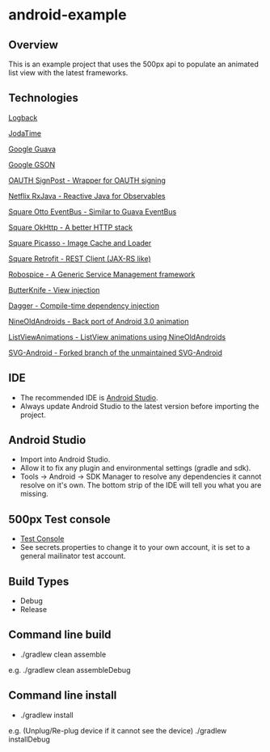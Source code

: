 android-example
===============

Overview
--------
This is an example project that uses the 500px api to populate an animated list view with the latest frameworks.

Technologies
------------

[Logback](http://tony19.github.io/logback-android/)

[JodaTime](http://www.joda.org/joda-time/)

[Google Guava](https://code.google.com/p/guava-libraries/)

[Google GSON](https://code.google.com/p/google-gson/)

[OAUTH SignPost - Wrapper for OAUTH signing](https://code.google.com/p/oauth-signpost/)

[Netflix RxJava - Reactive Java for Observables](https://github.com/Netflix/RxJava)

[Square Otto EventBus - Similar to Guava EventBus](http://square.github.io/otto/)

[Square OkHttp - A better HTTP stack](http://square.github.io/okhttp/)

[Square Picasso - Image Cache and Loader](http://square.github.io/picasso/)

[Square Retrofit - REST Client (JAX-RS like)](http://square.github.io/retrofit/)

[Robospice - A Generic Service Management framework](https://github.com/stephanenicolas/robospice)

[ButterKnife - View injection](http://jakewharton.github.io/butterknife/)

[Dagger - Compile-time dependency injection](http://square.github.io/dagger/)

[NineOldAndroids - Back port of Android 3.0 animation](http://nineoldandroids.com/)

[ListViewAnimations - ListView animations using NineOldAndroids](https://github.com/nhaarman/ListViewAnimations/wiki)

[SVG-Android - Forked branch of the unmaintained SVG-Android](https://github.com/japgolly/svg-android)

IDE
---
* The recommended IDE is [Android Studio](http://developer.android.com/sdk/installing/studio.html).
* Always update Android Studio to the latest version before importing the project.

Android Studio
--------------
* Import into Android Studio.
* Allow it to fix any plugin and environmental settings (gradle and sdk).
* Tools -> Android -> SDK Manager to resolve any dependencies it cannot resolve on it's own.  The bottom strip of the IDE will tell you what you are missing.

500px Test console
------------------
* [Test Console](https://apigee.com/vova/embed/console/api500px)
* See secrets.properties to change it to your own account, it is set to a general mailinator test account.

Build Types
-----------
* Debug
* Release

Command line build
------------------
* ./gradlew clean assemble<BuildType>

e.g.
./gradlew clean assembleDebug

Command line install
--------------------
* ./gradlew install<BuildType>

e.g.  (Unplug/Re-plug device if it cannot see the device)
./gradlew installDebug



